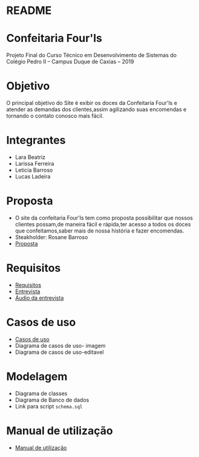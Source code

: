 # README

# Confeitaria Four'ls
 Projeto Final do Curso Técnico em Desenvolvimento de Sistemas do Colégio Pedro II – Campus Duque de Caxias – 2019

 # Objetivo
 O principal objetivo do Site é exibir os doces da Confeitaria
 Four'ls e atender as demandas dos clientes,assim agilizando suas encomendas e tornando o contato conosco mais fácil.

# Integrantes 

+ Lara Beatriz 
+ Larissa Ferreira
+ Leticia Barroso
+ Lucas Ladeira 

# Proposta

 + O site da confeitaria Four'ls tem como proposta possibilitar que nossos clientes possam,de maneira fácil e rápida,ter acesso a todos os doces que confeitamos,saber mais de nossa história e fazer encomendas.
 + Steakholder: Rosane Barroso 
 + [Proposta](proposta.md)

 # Requisitos

 + [Requisitos](Requisitos.md)
 + [Entrevista](entrevista.md)
 + [Áudio da entrevista](Entrevista.mp4)

 # Casos de uso 

 +  [Casos de uso](casos-de-uso.md)
 + Diagrama de casos de uso- imagem
 + Diagrama de casos de uso-editavel

 # Modelagem
 + Diagrama de classes
 + Diagrama de Banco de dados
 + Link para script `schema.sql`

# Manual de utilização
 + [Manual de utilização](Manual.md)